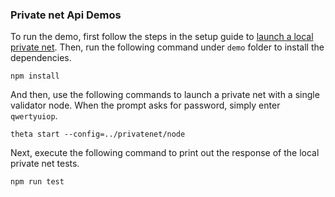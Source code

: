 ### Private net Api Demos

To run the demo, first follow the steps in the setup guide to [launch a local private net](https://github.com/thetatoken/theta-mainnet-integration-guide/blob/master/docs/setup.md#setup). Then, run the following command under `demo` folder to install the dependencies.

```
npm install
```

And then, use the following commands to launch a private net with a single validator node.
When the prompt asks for password, simply enter `qwertyuiop`.

```
theta start --config=../privatenet/node
```

Next, execute the following command to print out the response of the local private net tests.

```
npm run test
```
